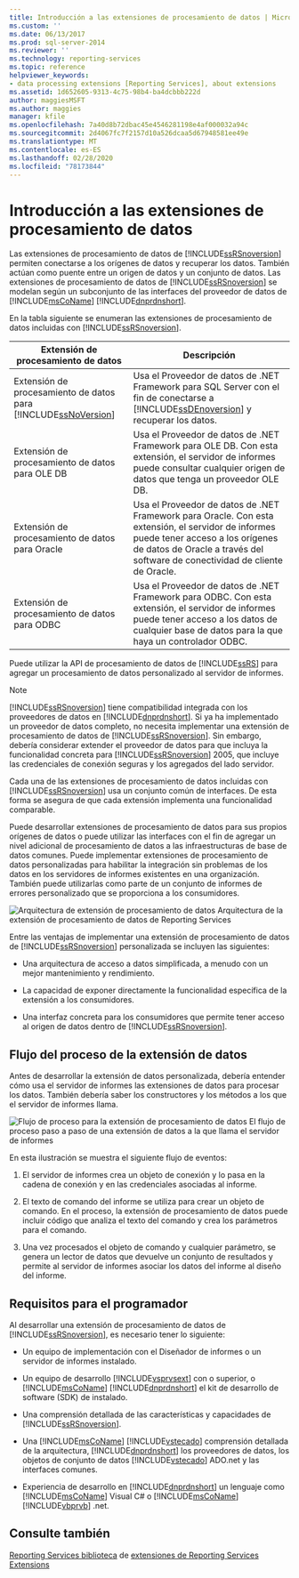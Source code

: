 ```yaml
---
title: Introducción a las extensiones de procesamiento de datos | Microsoft Docs
ms.custom: ''
ms.date: 06/13/2017
ms.prod: sql-server-2014
ms.reviewer: ''
ms.technology: reporting-services
ms.topic: reference
helpviewer_keywords:
- data processing extensions [Reporting Services], about extensions
ms.assetid: 1d652605-9313-4c75-98b4-ba4dcbbb222d
author: maggiesMSFT
ms.author: maggies
manager: kfile
ms.openlocfilehash: 7a40d8b72dbac45e4546281198e4af000032a94c
ms.sourcegitcommit: 2d4067fc7f2157d10a526dcaa5d67948581ee49e
ms.translationtype: MT
ms.contentlocale: es-ES
ms.lasthandoff: 02/28/2020
ms.locfileid: "78173844"
---
```

# <a name="data-processing-extensions-overview"></a>Introducción a las extensiones de procesamiento de datos
  Las extensiones de procesamiento de datos de [!INCLUDE[ssRSnoversion](../../../includes/ssrsnoversion-md.md)] permiten conectarse a los orígenes de datos y recuperar los datos. También actúan como puente entre un origen de datos y un conjunto de datos. Las extensiones de procesamiento de datos de [!INCLUDE[ssRSnoversion](../../../includes/ssrsnoversion-md.md)] se modelan según un subconjunto de las interfaces del proveedor de datos de [!INCLUDE[msCoName](../../../includes/msconame-md.md)] [!INCLUDE[dnprdnshort](../../../includes/dnprdnshort-md.md)].

 En la tabla siguiente se enumeran las extensiones de procesamiento de datos incluidas con [!INCLUDE[ssRSnoversion](../../../includes/ssrsnoversion-md.md)].

|Extensión de procesamiento de datos|Descripción|
|-------------------------------|-----------------|
|Extensión de procesamiento de datos para [!INCLUDE[ssNoVersion](../../../includes/ssnoversion-md.md)]|Usa el Proveedor de datos de .NET Framework para SQL Server con el fin de conectarse a [!INCLUDE[ssDEnoversion](../../../includes/ssdenoversion-md.md)] y recuperar los datos.|
|Extensión de procesamiento de datos para OLE DB|Usa el Proveedor de datos de .NET Framework para OLE DB. Con esta extensión, el servidor de informes puede consultar cualquier origen de datos que tenga un proveedor OLE DB.|
|Extensión de procesamiento de datos para Oracle|Usa el Proveedor de datos de .NET Framework para Oracle. Con esta extensión, el servidor de informes puede tener acceso a los orígenes de datos de Oracle a través del software de conectividad de cliente de Oracle.|
|Extensión de procesamiento de datos para ODBC|Usa el Proveedor de datos de .NET Framework para ODBC. Con esta extensión, el servidor de informes puede tener acceso a los datos de cualquier base de datos para la que haya un controlador ODBC.|

 Puede utilizar la API de procesamiento de datos de [!INCLUDE[ssRS](../../../includes/ssrs.md)] para agregar un procesamiento de datos personalizado al servidor de informes.

> [!NOTE]
>  [!INCLUDE[ssRSnoversion](../../../includes/ssrsnoversion-md.md)] tiene compatibilidad integrada con los proveedores de datos en [!INCLUDE[dnprdnshort](../../../includes/dnprdnshort-md.md)]. Si ya ha implementado un proveedor de datos completo, no necesita implementar una extensión de procesamiento de datos de [!INCLUDE[ssRSnoversion](../../../includes/ssrsnoversion-md.md)]. Sin embargo, debería considerar extender el proveedor de datos para que incluya la funcionalidad concreta para [!INCLUDE[ssRSnoversion](../../../includes/ssrsnoversion-md.md)] 2005, que incluye las credenciales de conexión seguras y los agregados del lado servidor.

 Cada una de las extensiones de procesamiento de datos incluidas con [!INCLUDE[ssRSnoversion](../../../includes/ssrsnoversion-md.md)] usa un conjunto común de interfaces. De esta forma se asegura de que cada extensión implementa una funcionalidad comparable.

 Puede desarrollar extensiones de procesamiento de datos para sus propios orígenes de datos o puede utilizar las interfaces con el fin de agregar un nivel adicional de procesamiento de datos a las infraestructuras de base de datos comunes. Puede implementar extensiones de procesamiento de datos personalizadas para habilitar la integración sin problemas de los datos en los servidores de informes existentes en una organización. También puede utilizarlas como parte de un conjunto de informes de errores personalizado que se proporciona a los consumidores.

 ![Arquitectura de extensión de procesamiento de datos](../../media/bk-dataprocess-extensions.gif "Arquitectura de extensiones de procesamiento de datos") Arquitectura de la extensión de procesamiento de datos de Reporting Services

 Entre las ventajas de implementar una extensión de procesamiento de datos de [!INCLUDE[ssRSnoversion](../../../includes/ssrsnoversion-md.md)] personalizada se incluyen las siguientes:

-   Una arquitectura de acceso a datos simplificada, a menudo con un mejor mantenimiento y rendimiento.

-   La capacidad de exponer directamente la funcionalidad específica de la extensión a los consumidores.

-   Una interfaz concreta para los consumidores que permite tener acceso al origen de datos dentro de [!INCLUDE[ssRSnoversion](../../../includes/ssrsnoversion-md.md)].

## <a name="data-extension-process-flow"></a>Flujo del proceso de la extensión de datos
 Antes de desarrollar la extensión de datos personalizada, debería entender cómo usa el servidor de informes las extensiones de datos para procesar los datos. También debería saber los constructores y los métodos a los que el servidor de informes llama.

 ![Flujo de proceso para la extensión de procesamiento de datos](../../media/bk-ext-01.gif "Flujo del proceso para extensiones de procesamiento de datos") El flujo de proceso paso a paso de una extensión de datos a la que llama el servidor de informes

 En esta ilustración se muestra el siguiente flujo de eventos:

1.  El servidor de informes crea un objeto de conexión y lo pasa en la cadena de conexión y en las credenciales asociadas al informe.

2.  El texto de comando del informe se utiliza para crear un objeto de comando. En el proceso, la extensión de procesamiento de datos puede incluir código que analiza el texto del comando y crea los parámetros para el comando.

3.  Una vez procesados el objeto de comando y cualquier parámetro, se genera un lector de datos que devuelve un conjunto de resultados y permite al servidor de informes asociar los datos del informe al diseño del informe.

## <a name="developer-requirements"></a>Requisitos para el programador
 Al desarrollar una extensión de procesamiento de datos de [!INCLUDE[ssRSnoversion](../../../includes/ssrsnoversion-md.md)], es necesario tener lo siguiente:

-   Un equipo de implementación con el Diseñador de informes o un servidor de informes instalado.

-   Un equipo de desarrollo [!INCLUDE[vsprvsext](../../../includes/vsprvsext-md.md)] con o superior, o [!INCLUDE[msCoName](../../../includes/msconame-md.md)] [!INCLUDE[dnprdnshort](../../../includes/dnprdnshort-md.md)] el kit de desarrollo de software (SDK) de instalado.

-   Una comprensión detallada de las características y capacidades de [!INCLUDE[ssRSnoversion](../../../includes/ssrsnoversion-md.md)].

-   Una [!INCLUDE[msCoName](../../../includes/msconame-md.md)] [!INCLUDE[vstecado](../../../includes/vstecado-md.md)] comprensión detallada de la arquitectura, [!INCLUDE[dnprdnshort](../../../includes/dnprdnshort-md.md)] los proveedores de datos, los objetos de conjunto de datos [!INCLUDE[vstecado](../../../includes/vstecado-md.md)] ADO.net y las interfaces comunes.

-   Experiencia de desarrollo en [!INCLUDE[dnprdnshort](../../../includes/dnprdnshort-md.md)] un lenguaje como [!INCLUDE[msCoName](../../../includes/msconame-md.md)] Visual C# o [!INCLUDE[msCoName](../../../includes/msconame-md.md)] [!INCLUDE[vbprvb](../../../includes/vbprvb-md.md)] .net.

## <a name="see-also"></a>Consulte también
 [Reporting Services biblioteca](../reporting-services-extension-library.md) de [extensiones de Reporting Services Extensions](../reporting-services-extensions.md)


